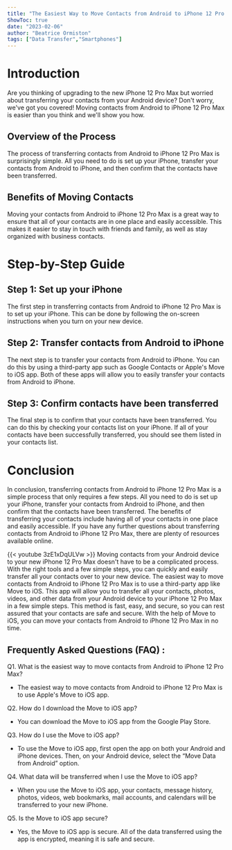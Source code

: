 ```yaml
---
title: "The Easiest Way to Move Contacts from Android to iPhone 12 Pro Max - You Won't Believe How Simple It Is!"
ShowToc: true 
date: "2023-02-06"
author: "Beatrice Ormiston" 
tags: ["Data Transfer","Smartphones"]
---
```

# Introduction

Are you thinking of upgrading to the new iPhone 12 Pro Max but worried about transferring your contacts from your Android device? Don't worry, we've got you covered! Moving contacts from Android to iPhone 12 Pro Max is easier than you think and we'll show you how. 

## Overview of the Process

The process of transferring contacts from Android to iPhone 12 Pro Max is surprisingly simple. All you need to do is set up your iPhone, transfer your contacts from Android to iPhone, and then confirm that the contacts have been transferred. 

## Benefits of Moving Contacts

Moving your contacts from Android to iPhone 12 Pro Max is a great way to ensure that all of your contacts are in one place and easily accessible. This makes it easier to stay in touch with friends and family, as well as stay organized with business contacts. 

# Step-by-Step Guide

## Step 1: Set up your iPhone

The first step in transferring contacts from Android to iPhone 12 Pro Max is to set up your iPhone. This can be done by following the on-screen instructions when you turn on your new device. 

## Step 2: Transfer contacts from Android to iPhone

The next step is to transfer your contacts from Android to iPhone. You can do this by using a third-party app such as Google Contacts or Apple's Move to iOS app. Both of these apps will allow you to easily transfer your contacts from Android to iPhone. 

## Step 3: Confirm contacts have been transferred

The final step is to confirm that your contacts have been transferred. You can do this by checking your contacts list on your iPhone. If all of your contacts have been successfully transferred, you should see them listed in your contacts list. 

# Conclusion

In conclusion, transferring contacts from Android to iPhone 12 Pro Max is a simple process that only requires a few steps. All you need to do is set up your iPhone, transfer your contacts from Android to iPhone, and then confirm that the contacts have been transferred. The benefits of transferring your contacts include having all of your contacts in one place and easily accessible. If you have any further questions about transferring contacts from Android to iPhone 12 Pro Max, there are plenty of resources available online.

{{< youtube 3zE1xDqULVw >}} 
Moving contacts from your Android device to your new iPhone 12 Pro Max doesn't have to be a complicated process. With the right tools and a few simple steps, you can quickly and easily transfer all your contacts over to your new device. The easiest way to move contacts from Android to iPhone 12 Pro Max is to use a third-party app like Move to iOS. This app will allow you to transfer all your contacts, photos, videos, and other data from your Android device to your iPhone 12 Pro Max in a few simple steps. This method is fast, easy, and secure, so you can rest assured that your contacts are safe and secure. With the help of Move to iOS, you can move your contacts from Android to iPhone 12 Pro Max in no time.

## Frequently Asked Questions (FAQ) :
Q1. What is the easiest way to move contacts from Android to iPhone 12 Pro Max?
- The easiest way to move contacts from Android to iPhone 12 Pro Max is to use Apple's Move to iOS app.

Q2. How do I download the Move to iOS app?
- You can download the Move to iOS app from the Google Play Store.

Q3. How do I use the Move to iOS app?
- To use the Move to iOS app, first open the app on both your Android and iPhone devices. Then, on your Android device, select the “Move Data from Android” option.

Q4. What data will be transferred when I use the Move to iOS app?
- When you use the Move to iOS app, your contacts, message history, photos, videos, web bookmarks, mail accounts, and calendars will be transferred to your new iPhone.

Q5. Is the Move to iOS app secure?
- Yes, the Move to iOS app is secure. All of the data transferred using the app is encrypted, meaning it is safe and secure.


